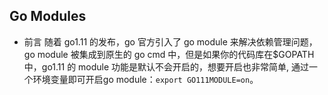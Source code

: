 ## Go Modules
- 前言
   随着 go1.11 的发布，go 官方引入了 go module 来解决依赖管理问题，go module 被集成到原生的 go cmd 中，但是如果你的代码库在$GOPATH中，go1.11 的 module 功能是默认不会开启的，想要开启也非常简单, 通过一个环境变量即可开启go module：`export GO111MODULE=on`。